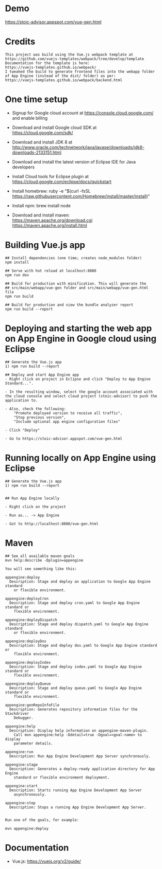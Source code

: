 # Demo
https://stoic-advisor.appspot.com/vue-gen.html

# Credits
```
This project was build using the Vue.js webpack template at
https://github.com/vuejs-templates/webpack/tree/develop/template  
Documentation for the template is here:
https://vuejs-templates.github.io/webpack/
I tweaked the build to generate frontend files into the webapp folder of App Engine (instead of the dist/ folder) as per:
https://vuejs-templates.github.io/webpack/backend.html
```

# One time setup

- Signup for Google cloud account at https://console.cloud.google.com/ and enable billing

- Download and install Google cloud SDK at https://cloud.google.com/sdk/

- Download and install JDK 8 at http://www.oracle.com/technetwork/java/javase/downloads/jdk8-downloads-2133151.html

- Download and install the latest version of Eclipse IDE for Java developers

- Install Cloud tools for Eclipse plugin at https://cloud.google.com/eclipse/docs/quickstart

- Install homebrew: ruby -e "$(curl -fsSL https://raw.githubusercontent.com/Homebrew/install/master/install)"

- Install npm: brew install node

- Download and install maven:   
    https://maven.apache.org/download.cgi  
    https://maven.apache.org/install.html



# Building Vue.js app

```
## Install dependencies (one time; creates node_modules folder)
npm install

## Serve with hot reload at localhost:8080
npm run dev

## Build for production with minification. This will generate the 
## src/main/webapp/vue-gen folder and src/main/webapp/vue-gen.html file
npm run build

## Build for production and view the bundle analyzer report
npm run build --report
```


# Deploying and starting the web app on App Engine in Google cloud using Eclipse

```
## Generate the Vue.js app
1) npm run build --report
 
## Deploy and start App Engine app
- Right click on project in Eclipse and click "Deploy to App Engine Standard...".

- In the resulting window, select the google account associated with the cloud console and select cloud project (stoic-advisor) to push the application to. 

- Also, check the following: 
    "Promote deployed version to receive all traffic", 
    "Stop previous version",
    "Include optional app engine configuration files" 

- Click "Deploy"

- Go to https://stoic-advisor.appspot.com/vue-gen.html 
```


# Running locally on App Engine using Eclipse

```
## Generate the Vue.js app
1) npm run build --report


## Run App Engine locally

- Right click on the project

- Run as... -> App Engine

- Got to http://localhost:8080/vue-gen.html
```

# Maven

```
## See all available maven goals
mvn help:describe -Dplugin=appengine

You will see something like this:

appengine:deploy
  Description: Stage and deploy an application to Google App Engine standard
    or flexible environment.

appengine:deployCron
  Description: Stage and deploy cron.yaml to Google App Engine standard or
    flexible environment.

appengine:deployDispatch
  Description: Stage and deploy dispatch.yaml to Google App Engine standard
    or flexible environment.

appengine:deployDos
  Description: Stage and deploy dos.yaml to Google App Engine standard or
    flexible environment.

appengine:deployIndex
  Description: Stage and deploy index.yaml to Google App Engine standard or
    flexible environment.

appengine:deployQueue
  Description: Stage and deploy queue.yaml to Google App Engine standard or
    flexible environment.

appengine:genRepoInfoFile
  Description: Generates repository information files for the Stackdriver
    Debugger.

appengine:help
  Description: Display help information on appengine-maven-plugin.
    Call mvn appengine:help -Ddetail=true -Dgoal=<goal-name> to display
    parameter details.

appengine:run
  Description: Run App Engine Development App Server synchronously.

appengine:stage
  Description: Generates a deploy-ready application directory for App Engine
    standard or flexible environment deployment.

appengine:start
  Description: Starts running App Engine Development App Server
    asynchronously.

appengine:stop
  Description: Stops a running App Engine Development App Server.


Run one of the goals, for example:

mvn appengine:deploy

```


# Documentation
 - Vue.js: https://vuejs.org/v2/guide/